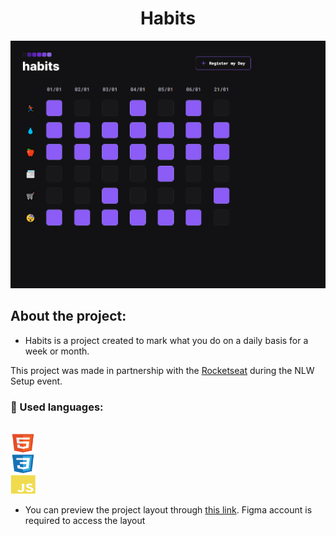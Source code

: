 <h1 align="center"> Habits </h1>

![preview](.github/preview.png)


## About the project:
 -    Habits is a project created to mark what you do on a daily basis for a week or month.

This project was made in partnership with the [Rocketseat](https://github.com/rocketseat-education) during the NLW Setup event. 

<h3> 🚀 Used languages: </h3>
    <div style="display: inline_block"><br>
        <img  alt="denismiranda-HTML" height="30" width="40" src="https://raw.githubusercontent.com/devicons/devicon/master/icons/html5/html5-original.svg"><br>
        <img alt="denismiranda-CSS" height="30" width="40" src="https://raw.githubusercontent.com/devicons/devicon/master/icons/css3/css3-original.svg"><br>
        <img  alt="denismiranda-Js" height="30" width="40" src="https://raw.githubusercontent.com/devicons/devicon/master/icons/javascript/javascript-plain.svg"><br>
  </div>


- You can preview the project layout through [this link](https://www.figma.com/community/file/1195327109778210238). Figma account is required to access the layout


